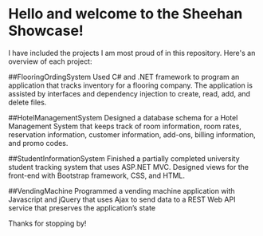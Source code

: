 # Hello and welcome to the Sheehan Showcase!
I have included the projects I am most proud of in this repository. 
Here's an overview of each project: 

##FlooringOrdingSystem
Used C# and .NET framework to program an application that tracks inventory for a flooring company. The application is assisted by interfaces and dependency injection to create, read, add, and delete files.

##HotelManagementSystem
Designed a database schema for a Hotel Management System that keeps track of room information, room rates, reservation information, customer information, add-ons, billing information, and promo codes. 

##StudentInformationSystem
Finished a partially completed university student tracking system that uses ASP.NET MVC. Designed views for the front-end with Bootstrap framework, CSS, and HTML.

##VendingMachine
Programmed a vending machine application with Javascript and jQuery that uses Ajax to send data to a REST Web API service that preserves the application’s state

Thanks for stopping  by!
